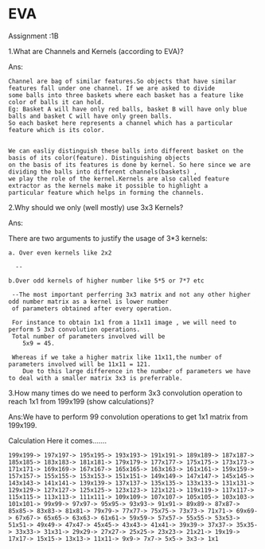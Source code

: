 # EVA
Assignment :1B

1.What are Channels and Kernels (according to EVA)?

Ans:


    Channel are bag of similar features.So objects that have similar features fall under one channel. If we are asked to divide 
    some balls into three baskets where each basket has a feature like color of balls it can hold. 
    Eg: Basket A will have only red balls, basket B will have only blue balls and basket C will have only green balls. 
    So each basket here represents a channel which has a particular feature which is its color. 


    We can easliy distinguish these balls into different basket on the basis of its color(feature). Distinguishing objects 
    on the basis of its features is done by kernel. So here since we are dividing the balls into different channels(baskets) ,
    we play the role of the kernel.Kernels are also called feature extractor as the kernels make it possible to highlight a 
    particular feature which helps in forming the channels.


2.Why should we only (well mostly) use 3x3 Kernels?

Ans:

There are two arguments to justify the usage of 3*3 kernels:
    
    a. Over even kernels like 2x2
    
      -- 
    
    b.Over odd kernels of higher number like 5*5 or 7*7 etc
     
     --The most important perferring 3x3 matrix and not any other higher odd number matrix as a kernel is lower number 
     of parameters obtained after every operation. 
     
     For instance to obtain 1x1 from a 11x11 image , we will need to perform 5 3x3 convolution operations. 
     Total number of parameters involved will be
        5x9 = 45.
     
     Whereas if we take a higher matrix like 11x11,the number of parameters involved will be 11x11 = 121. 
        Due to this large difference in the number of parameters we have to deal with a smaller matrix 3x3 is preferrable.



3.How many times do we need to perform 3x3 convolution operation to reach 1x1 from 199x199 (show calculations)?

Ans:We have to perform 99 convolution operations to get 1x1 matrix from 199x199.

  Calculation  Here it comes.......

    199x199-> 197x197-> 195x195-> 193x193-> 191x191-> 189x189-> 187x187-> 185x185-> 183x183-> 181x181-> 179x179-> 177x177-> 175x175-> 173x173->
    171x171-> 169x169-> 167x167-> 165x165-> 163x163-> 161x161-> 159x159-> 157x157-> 155x155-> 153x153-> 151x151-> 149x149-> 147x147-> 145x145->
    143x143-> 141x141-> 139x139-> 137x137-> 135x135-> 133x133-> 131x131-> 129x129-> 127x127-> 125x125-> 123x123-> 121x121-> 119x119-> 117x117-> 
    115x115-> 113x113-> 111x111-> 109x109-> 107x107-> 105x105-> 103x103-> 101x101-> 99x99-> 97x97-> 95x95-> 93x93-> 91x91-> 89x89-> 87x87-> 
    85x85-> 83x83-> 81x81-> 79x79-> 77x77-> 75x75-> 73x73-> 71x71-> 69x69-> 67x67-> 65x65-> 63x63-> 61x61-> 59x59-> 57x57-> 55x55-> 53x53-> 
    51x51-> 49x49-> 47x47-> 45x45-> 43x43-> 41x41-> 39x39-> 37x37-> 35x35-> 33x33-> 31x31-> 29x29-> 27x27-> 25x25-> 23x23-> 21x21-> 19x19->
    17x17-> 15x15-> 13x13-> 11x11-> 9x9-> 7x7-> 5x5-> 3x3-> 1x1
